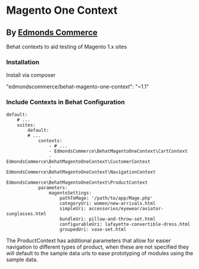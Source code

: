 # Magento One Context
## By [Edmonds Commerce](https://www.edmondscommerce.co.uk)

Behat contexts to aid testing of Magento 1.x sites

### Installation

Install via composer

"edmondscommerce/behat-magento-one-context": "~1.1"


### Include Contexts in Behat Configuration

```
default:
    # ...
    suites:
        default:
        # ...
            contexts:
                - # ...
                - EdmondsCommerce\BehatMagentoOneContext\CartContext
                - EdmondsCommerce\BehatMagentoOneContext\CustomerContext
                - EdmondsCommerce\BehatMagentoOneContext\NavigationContext
                - EdmondsCommerce\BehatMagentoOneContext\ProductContext
            parameters:
                magentoSettings:                         
                    pathToMage: '/path/to/app/Mage.php'
                    categoryUri: women/new-arrivals.html
                    simpleUri: accessories/eyewear/aviator-sunglasses.html
                    bundleUri: pillow-and-throw-set.html
                    configurableUri: lafayette-convertible-dress.html
                    groupedUri: vase-set.html

```

The ProductContext has additional parameters that allow for easier navigation to different types of product,
when these are not specified they will default to the sample data urls to ease prototyping of modules using the sample data.
